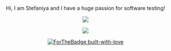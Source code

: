 <center>
  Hi, I am Stefaniya and I have a huge passion for software testing!
</center>

<p align="center">
  <a href="https://skillicons.dev">
    <img src="https://skillicons.dev/icons?i=cs,js,html,css,postman,docker,dotnet,visualstudio,vscode,nodejs,github,githubactions,selenium,azure,grafana,prometheus,jenkins,mongodb,mysql,windows,powershell,wordpress,flutter&perline=6" />
  </a>
</p>

<p align="center">
  <img src="https://github-readme-stats.vercel.app/api/top-langs/?username=StefRuseva88&theme=synthwave" />
</p>

<p align="center">
  <a href="https://GitHub.com/Naereen/">
    <img src="http://ForTheBadge.com/images/badges/built-with-love.svg" alt="ForTheBadge built-with-love">
  </a>
</p>
